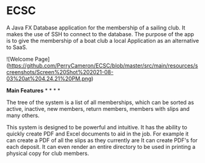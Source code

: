 # ECSC

A Java FX Database application for the membership of a sailing club.  It makes the use of SSH to connect to the database.  The purpose of the app is to give
the membership of a boat club a local Application as an alternative to SaaS.

![Welcome Page] (https://github.com/PerryCameron/ECSC/blob/master/src/main/resources/screenshots/Screen%20Shot%202021-08-03%20at%204.24.21%20PM.png)

<b>Main Features</b>
* 
*
*
*

The tree of the system is a list of all memberships, which can be sorted as active, inactive, new members, return members, members with slips and many others.

This system is designed to be powerful and intuitive.  It has the ability to quickly create PDF and Excel documents to aid in the job.  For example it can create a PDF of all the slips as they currently are
It can create PDF's for each deposit.  It can even render an entire directory to be used in printing a physical copy for club members.
  
